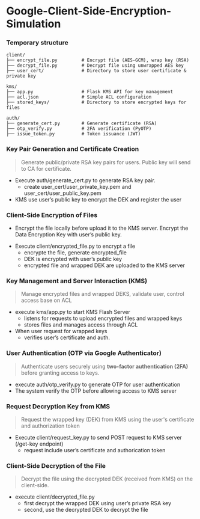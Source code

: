 
# Google-Client-Side-Encryption-Simulation  

### Temporary structure
```
client/
├── encrypt_file.py         # Encrypt file (AES-GCM), wrap key (RSA)
├── decrypt_file.py         # Decrypt file using unwrapped AES key
├── user_cert/              # Directory to store user certificate & private key

kms/
├── app.py                  # Flask KMS API for key management
├── acl.json                # Simple ACL configuration
├── stored_keys/            # Directory to store encrypted keys for files

auth/
├── generate_cert.py        # Generate certificate (RSA)
├── otp_verify.py           # 2FA verification (PyOTP)
├── issue_token.py          # Token issuance (JWT)
```

### Key Pair Generation and Certificate Creation

> Generate public/private RSA key pairs for users. Public key will send to CA for certificate.
> 
- Execute auth/generate_cert.py to generate RSA key pair.
    - create user_cert/user_private_key.pem and  user_cert/user_public_key.pem
- KMS use user’s public key to encrypt the DEK and register the user

### Client-Side Encryption of Files

- Encrypt the file locally before upload it to the KMS server. Encrypt the Data Encryption Key with user’s public key.
> 
- Execute client/encrypted_file.py to encrypt a file
    - encrypte the file, generate encrypted_file
    - DEK is encrypted with user’s public key
    - encrypted file and wrapped DEK are uploaded to the KMS server

###  Key Management and Server Interaction (KMS)

> Manage encrypted files and wrapped DEKS, validate user, control access base on ACL
> 
- execute kms/app.py to start KMS Flash Server
    - listens for requests to upload encrypted files and wrapped keys
    - stores files and manages access through ACL
- When user request for wrapped keys
    - verifies user’s certificate and auth.

### User Authentication (OTP via Google Authenticator)

> Authenticate users securely using **two-factor authentication (2FA)** before granting access to keys.
> 
- execute auth/otp_verify.py to generate OTP for user authentication
- The system verify the OTP before allowing access to KMS server

### Request Decryption Key from KMS

> Request the wrapped key (DEK) from KMS using the user's certificate and authorization token
> 
- Execute client/request_key.py to send POST request to KMS server (/get-key endpoint)
    - request include user’s certificate and authorication token

### Client-Side Decryption of the File

> Decrypt the file using the decrypted DEK (received from KMS) on the client-side.
> 
- execute client/decrypted_file.py 
    - first decrypt the wrapped DEK using user’s private RSA key
    - second, use the decrypted DEK to decrypt the file
